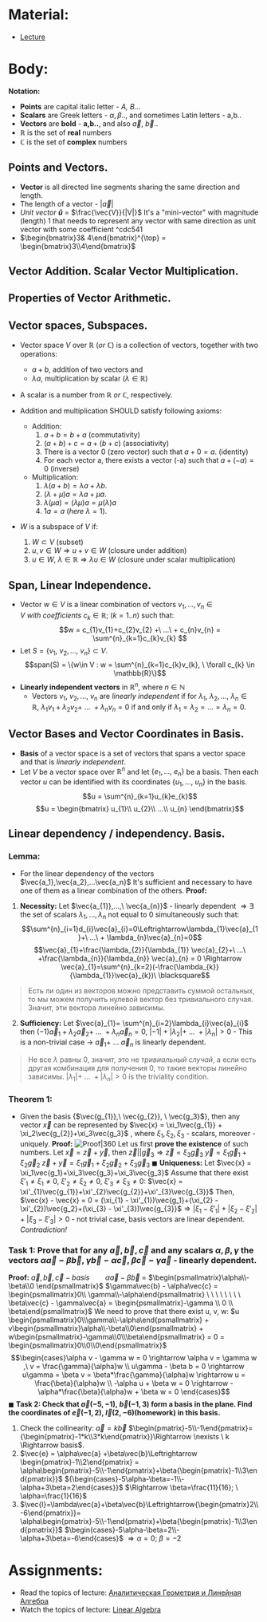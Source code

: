 # Material:
- [Lecture](2024_AGLA1_Lecture_1.pdf)
# Body:

**Notation:**
- **Points** are capital italic letter - *A, B...*
- **Scalars** are Greek letters - $\alpha,\beta$.., and sometimes
  Latin letters - a,b..
- **Vectors** are **bold** - **a,b..**, and also $\vec{a},\ \vec{b}$..
- $\mathbb{R}$ is the set of **real** numbers
- $\mathbb{C}$ is the set of **complex** numbers
## Points and Vectors.
- **Vector** is all directed line segments sharing the same direction and length.
- The length of a vector - $|\vec{a}|$ 
- *Unit vector* **$\hat{u}$** = $\frac{\vec{V}}{|V|}$
  It's a "mini-vector" with magnitude (length) 1 that needs to represent any vector with same direction as unit vector with some coefficient ^cdc541
- $\begin{bmatrix}3& 4\end{bmatrix}^{\top} = \begin{bmatrix}3\\4\end{bmatrix}$ 
## Vector Addition. Scalar Vector Multiplication.
## Properties of Vector Arithmetic.
## Vector spaces, Subspaces.
- Vector space $V$ over $\mathbb{R}\ (or \ \mathbb{C})$ is a collection of vectors, together with two operations:
	- $a+b$, addition of two vectors and
	- $\lambda a$, multiplication by scalar ($\lambda \in \mathbb{R}$)
	
- A scalar is a number from $\mathbb{R}\ or\ \mathbb{C}$, respectively.
  
- Addition and multiplication SHOULD satisfy following axioms:
	- Addition:
		1. $a + b = b + a$ (commutativity)
		2. $(a + b) + c = a + (b + c)$ (associativity)
		3. There is a vector $0$ (zero vector) such that $a + 0 = a.$ (identity)
		4. For each vector a, there exists a vector (-a) such that $a + (-a) = 0$ (inverse)
	- Multiplication:
		1. $\lambda(a + b) = \lambda a + \lambda b.$
		2. $(\lambda + \mu)a = \lambda a + \mu a.$
		3. $\lambda(\mu a) = (\lambda\mu)a = \mu(\lambda)a$
		4. $1a = a \ (here \ \lambda = 1).$
- $W$ is a subspace of $V$ if:
	1. $W \subset V$ (subset)
	2. $u,v \in W \Rightarrow u + v \in W$ (closure under addition)
	3. $u \in W,\ \lambda \in \mathbb{R} \Rightarrow \lambda u \in W$ (closure under scalar multiplication)
## Span, Linear Independence.
- Vector $w\in V$ is a linear combination of vectors $v_{1}, ... ,v_{n} \in V \ with \ coefficients\ c_{k}\in \mathbb{R};\ (k = 1..n)$ such that: $$w = c_{1}v_{1}+c_{2}v_{2} +\ ...\ + c_{n}v_{n} = \sum^{n}_{k=1}c_{k}v_{k} $$
- Let $S = \{v_{1},\ v_{2},...,\ v_{n}\}\subset V.$ $$span(S) = \{w\in V : w = \sum^{n}_{k=1}c_{k}v_{k}, \ \forall c_{k} \in \mathbb{R}\}$$
- **Linearly independent vectors** in $\mathbb{R}^{n}$, where $n\in\mathbb{N}$
	- Vectors $v_{1},\ v_{2},...,\ v_{n}$ are *linearly independent* if for $\lambda_{1},\ \lambda_{2},...,\ \lambda_{n}\in\mathbb{R},\ \lambda_{1}v_{1} + \lambda_{2}v_{2} +\ ...\ + \lambda_{n}v_{n} = 0$ if and only if $\lambda_{1}=\lambda_2=...=\lambda_{n}=0.$ 
## Vector Bases and Vector Coordinates in Basis.
- **Basis** of a vector space is a set of vectors that spans a vector space and that is *linearly independent*.
- Let $V$ be a vector space over $\mathbb{R}^{n}$ and let $\{e_{1},...,\ e_{n}\}$ be a basis.
  Then each vector $u$ can be identified with its coordinates $\{u_{1}, ...,\ u_{n}\}$ in the basis. $$u = \sum^{n}_{k=1}u_{k}e_{k}$$$$u = \begin{bmatrix}
  u_{1}\\ 
  u_{2}\\
  ...\\
  u_{n}
  \end{bmatrix}$$
## Linear dependency / independency. Basis.
### Lemma: 
- For the linear dependency of the vectors $\vec{a_1},\vec{a_2},...\vec{a_n}$ It's sufficient and necessary to have one of them as a linear combination of the others.
**Proof:**
1. **Necessity:** Let $\vec{a_{1}},...,\ \vec{a_{n}}$ - linearly dependent $\Rightarrow \exists$ the set of scalars $\lambda_{1},...,\lambda_{n}$ not equal to 0 simultaneously such that: $$\sum^{n}_{i=1}d_{i}\vec{a}_{i}=0\Leftrightarrow\lambda_{1}\vec{a}_{1}+\ ...\ + \lambda_{n}\vec{a}_{n}=0$$$$\vec{a}_{1}+\frac{\lambda_{2}}{\lambda_{1}} \vec{a}_{2}+\ ...\ +\frac{\lambda_{n}}{\lambda_{n}} \vec{a}_{n} = 0 \Rightarrow \vec{a}_{1}=\sum^{n}_{k=2}(-\frac{\lambda_{k}}{\lambda_{1}}\vec{a}_{k})\ \blacksquare$$
 >Есть ли один из векторов можно представить суммой остальных, то мы можем получить нулевой вектор без тривиального случая. Значит, эти вектора линейно зависимы.
2. **Sufficiency:** Let $\vec{a}_{1}= \sum^{n}_{i=2}\lambda_{i}\vec{a}_{i}$ then $(-1)\vec{a}_{1} + \lambda_{2}\vec{a}_{2} +\ ...\ + \lambda_{n}\vec{a}_{n}=0$, $|-1| + |\lambda_{2}| +\ ...\ + |\lambda_{n}|>0$ - This is a non-trivial case $\rightarrow$ $\vec{a}_{1}+\ ... \ \vec{a}_{n}$ is linearly dependent.
> Не все $\lambda$ равны 0, значит, это не *тривиальный случай*, а если есть другая комбинация для получения 0, то такие векторы линейно зависимы.
> $|\lambda_{1}|+\ ...\ + |\lambda_{n}| > 0$ is the triviality condition.
### Theorem 1:
- Given the basis {$\vec{g_{1}},\ \vec{g_{2}}, \ \vec{g_3}$}, then any vector $\vec{x}$ can be represented by $\vec{x} = \xi_1\vec{g_{1}} + \xi_2\vec{g_{2}}+\xi_3\vec{g_3}$ , where $\xi_{1}, \xi_{2}, \xi_3$ - scalars, moreover - uniquely.
**Proof:** 
![Proof|360](Pasted%20image%2020240908203938.png)
Let us first **prove the existence** of such numbers.
Let $\vec{x} = \vec{z}+\vec{y}$, then $\vec{z}||\vec{g}_{3}\Rightarrow\vec{z}=\xi_{3}\vec{g}_{3}$
$\vec{y}=\xi_{1}\vec{g}_{1}+\xi_2\vec{g}_{2}$
$\vec{z}+\vec{y}=\xi_{1}\vec{g}_{1}+\xi_2\vec{g}_{2}+\xi_{3}\vec{g}_{3}\ \blacksquare$ 
**Uniqueness:**
Let $\vec{x} = \xi_1\vec{g_1}+\xi_3\vec{g_3}+\xi_3\vec{g_3}$
Assume that there exist $\xi'_{1}\neq\xi_{1}\neq0,\ \xi'_{2}\neq\xi_{2}\neq0,\ \xi'_3\neq\xi_{3}\neq0$: $\vec{x} = \xi'_{1}\vec{g_{1}}+\xi'_{2}\vec{g_{2}}+\xi'_{3}\vec{g_{3}}$
Then, $\vec{x} - \vec{x} = 0 = (\xi_{1} - \xi'_{1})\vec{g_1}+(\xi_{2} - \xi'_{2})\vec{g_2}+(\xi_{3} - \xi'_{3})\vec{g_{3}}$$\Rightarrow |\xi_{1} - \xi'_{1}|+|\xi_{2} - \xi'_{2}|+|\xi_{3} - \xi'_{3}|>0$ - not trivial case, basis vectors are linear dependent. *Contradiction!*
### Task 1: Prove that for any $\vec{a}, \vec{b}, \vec{c}$ and any scalars $\alpha, \beta, \gamma$ the vectors $\alpha\vec{a} - \beta\vec{b}$, $\gamma\vec{b} - \alpha\vec{c}$, $\beta\vec{c} - \gamma\vec{a}$ - linearly dependent.
**Proof:**
$\vec{a}, \vec{b}, \vec{c} - basis \ \ \ \ \ \ \ \ \alpha\vec{a} - \beta\vec{b}$ = $\begin{psmallmatrix}\alpha\\-\beta\\0 \end{psmallmatrix}$
$\gamma\vec{b} - \alpha\vec{c} = \begin{psmallmatrix}0\\ \gamma\\-\alpha\end{psmallmatrix} \ \ \ \ \ \ \ \ \beta\vec{c} - \gamma\vec{a} = \begin{psmallmatrix}-\gamma \\ 0 \\ \beta\end{psmallmatrix}$ 
We need to prove that there exist u, v, w:
$u \begin{psmallmatrix}0\\\gamma\\-\alpha\end{psmallmatrix} + v\begin{psmallmatrix}\alpha\\-\beta\\0\end{psmallmatrix} + w\begin{psmallmatrix}-\gamma\\0\\\beta\end{psmallmatrix} = 0 = \begin{psmallmatrix}0\\0\\0\end{psmallmatrix}$
$$\begin{cases}\alpha v - \gamma w = 0  \rightarrow  \alpha v = \gamma w  ,\ v = \frac{\gamma}{\alpha}w \\
u\gamma - \beta b = 0 \rightarrow u\gamma = \beta v = \beta*\frac{\gamma}{\alpha}w \rightarrow u = \frac{\beta}{\alpha}w \\
-\alpha u + \beta w = 0 \rightarrow -\alpha*\frac{\beta}{\alpha}w + \beta w = 0 
\end{cases}$$
$\blacksquare$
**Task 2: Check that $\vec{a}(-5,-1),\ \vec{b}(-1,3)$ form a basis in the plane. Find the coordinates of $\vec{e}(-1,2), \ \vec{l}(2,-6)$(homework) in this basis.**
1. Check the collinearity: $\vec{a} = k\vec{b}$
$\begin{pmatrix}-5\\-1\end{pmatrix}= {\begin{pmatrix}-1*k\\3*k\end{pmatrix}}\Rightarrow \nexists \ k \Rightarrow basis$. 
2. $\vec{e} = \alpha\vec{a} +\beta\vec{b}\Leftrightarrow \begin{pmatrix}-1\\2\end{pmatrix} = \alpha\begin{pmatrix}-5\\-1\end{pmatrix}+\beta{\begin{pmatrix}-1\\3\end{pmatrix}}$ 
   ${\begin{cases}-5\alpha-\beta=-1\\-\alpha+3\beta=2\end{cases}}$ $\Rightarrow \beta=\frac{11}{16}; \ \alpha=\frac{1}{16}$ 
3. $\vec{l}=\lambda\vec{a}+\beta\vec{b}\Leftrightarrow{\begin{pmatrix}2\\-6\end{pmatrix}}= \alpha\begin{pmatrix}-5\\-1\end{pmatrix}+\beta{\begin{pmatrix}-1\\3\end{pmatrix}}$ 
   $\begin{cases}-5\alpha-\beta=2\\-\alpha+3\beta=-6\end{cases}$ $\Rightarrow \alpha=0; \ \beta=-2$  
# Assignments:
- Read the topics of lecture: [Аналитическая Геометрия и Линейная Алгебра](Analiticheskaya_geometria_i_lineynaya_algebra_2020_Umnov.pdf)
- Watch the topics of lecture: [Linear Algebra](https://www.3blue1brown.com/topics/linear-algebra)